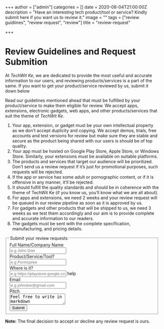 +++
author = ["admin"]
categories = []
date = 2020-08-04T21:00:00Z
description = "Have an interesting tech product/tool or service? Kindly submit here if you want us to review it."
image = ""
tags = ["review guidlines", "review request", "review"]
title = "review-request"

+++
# Review Guidelines and Request Submition

At _TechWit Ke_, we are dedicated to provide the most useful and accurate information to our users, and reviewing products/services is a part of the same. If you want to get your product/service reviewed by us, submit it down below

Read our guidelines mentioned ahead that must be fulfilled by your product/service to make them eligible for review. We accept apps, extensions, electronic gadgets, web apps, and other products/services that suit the theme of _TechWit Ke_.

1. Your app, extension, or gadget must be your own intellectual property as we don’t accept duplicity and copying. We accept demos, trials, free accounts and test versions for review but make sure they are stable and secure as the product being shared with our users is should be of top quality.
2. Your app must be hosted on Google Play Store, Apple Store, or Windows Store. Similarly, your extensions must be available on suitable platforms.
3. The products and services that target our audience will be prioritized. Don’t send us a review request if it’s just for promotional purposes, such requests will be rejected.
4. If the app or service has some adult or pornographic content, or if it is offensive in any manner, it’ll be rejected.
5. It should fulfill the quality standards and should be in coherence with the theme of TechWit Ke (if you know us, you’ll know what we are all about).
6. For apps and extensions, we need 2 weeks and your review request will be queued in our review pipeline as soon as it is approved by us.
7. For gadgets and other products that will be shipped to us, we need 3 weeks as we test them accordingly and our aim is to provide complete and accurate information to our readers.
8. The gadgets must be sent with the complete specification, manufacturing, and pricing details.



<form class="form-horizontal" data-netlify="true">
<fieldset>

<!-- Form Name -->
<legend>Submit your review requests</legend>

<!-- Text input-->
<div class="form-group">
  <label class="col-md-4 control-label" for="fullname">Full Name/Company Name</label>  
  <div class="col-md-5">
  <input id="fullname" name="fullname" type="text" placeholder="e.g John Doe" class="form-control input-md">
    
  </div>
</div>

<!-- Text input-->
<div class="form-group">
  <label class="col-md-4 control-label" for="subject">Product/Service/Tool?</label>  
  <div class="col-md-5">
  <input id="subject" name="subject" type="text" placeholder="e.g Formspree" class="form-control input-md">
    
  </div>
</div>

<!-- Text input-->
<div class="form-group">
  <label class="col-md-4 control-label" for="stoew">Where is it?</label>  
  <div class="col-md-5">
  <input id="stoew" name="stoew" type="text" placeholder="e.g https://playstore.google.com/app/numbytes" class="form-control input-md">
  <span class="help-block">help</span>  
  </div>
</div>

<!-- Text input-->
<div class="form-group">
  <label class="col-md-4 control-label" for="email">Email</label>  
  <div class="col-md-5">
  <input id="email" name="email" type="text" placeholder="e.g johndoe@gmail.com" class="form-control input-md">
    
  </div>
</div>

<!-- Textarea -->
<div class="form-group">
  <label class="col-md-4 control-label" for="pitch">Pitch</label>
  <div class="col-md-4">                     
    <textarea class="form-control" id="pitch" name="pitch">Feel free to write in markdown</textarea>
  </div>
</div>

<!-- Button -->
<div class="form-group">
  <label class="col-md-4 control-label" for="submit"></label>
  <div class="col-md-4">
    <button id="submit" name="submit" class="btn btn-default">Submit</button>
  </div>
</div>

</fieldset>
</form>


**Note:** The final decision to accept or decline any review request is ours. 